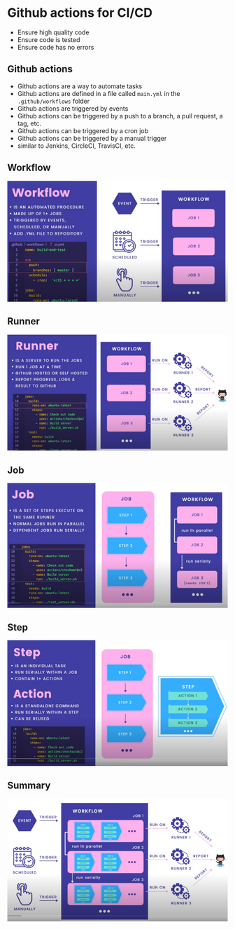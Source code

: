# Github actions for CI/CD

- Ensure high quality code
- Ensure code is tested
- Ensure code has no errors

## Github actions

- Github actions are a way to automate tasks
- Github actions are defined in a file called `main.yml` in the `.github/workflows` folder
- Github actions are triggered by events
- Github actions can be triggered by a push to a branch, a pull request, a tag, etc.
- Github actions can be triggered by a cron job
- Github actions can be triggered by a manual trigger
- similar to Jenkins, CircleCI, TravisCI, etc.

## Workflow

![workflow](./img/workflow.png)

## Runner

![runner](./img/runner.png)

## Job

![job](./img/job.png)

## Step

![step](./img/step.png)

## Summary

![summary](./img/summary.png)